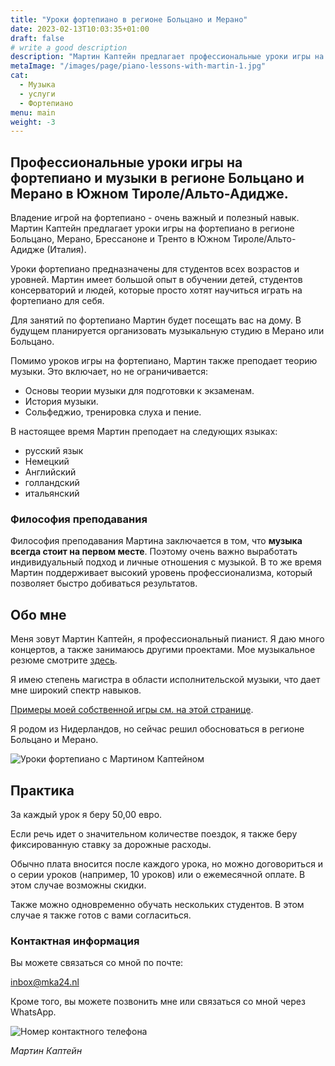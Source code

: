 ```yaml
---
title: "Уроки фортепиано в регионе Больцано и Мерано"
date: 2023-02-13T10:03:35+01:00
draft: false
# write a good description
description: "Мартин Каптейн предлагает профессиональные уроки игры на фортепиано и теории музыки в районе Больцано, Мерано, Брессаноне и Тренто. Его уроки подходят для людей любого возраста, уровня и предыдущего образования."
metaImage: "/images/page/piano-lessons-with-martin-1.jpg" 
cat:
  - Музыка
  - услуги
  - Фортепиано
menu: main
weight: -3
---
```


## Профессиональные уроки игры на фортепиано и музыки в регионе Больцано и Мерано в Южном Тироле/Альто-Адидже.

Владение игрой на фортепиано - очень важный и полезный навык.
Мартин Каптейн предлагает уроки игры на фортепиано в регионе Больцано, Мерано, Брессаноне и Тренто в Южном Тироле/Альто-Адидже (Италия).

Уроки фортепиано предназначены для студентов всех возрастов и уровней.
Мартин имеет большой опыт в обучении детей, студентов консерваторий и людей, которые просто хотят научиться играть на фортепиано для себя.

Для занятий по фортепиано Мартин будет посещать вас на дому.
В будущем планируется организовать музыкальную студию в Мерано или Больцано.

Помимо уроков игры на фортепиано, Мартин также преподает теорию музыки.
Это включает, но не ограничивается:

- Основы теории музыки для подготовки к экзаменам.
- История музыки.
- Сольфеджио, тренировка слуха и пение.

В настоящее время Мартин преподает на следующих языках:

- русский язык
- Немецкий
- Английский
- голландский
- итальянский

### Философия преподавания

Философия преподавания Мартина заключается в том, что **музыка всегда стоит на первом месте**.
Поэтому очень важно выработать индивидуальный подход и личные отношения с музыкой.
В то же время Мартин поддерживает высокий уровень профессионализма, который позволяет быстро добиваться результатов.

## Обо мне

Меня зовут Мартин Каптейн, я профессиональный пианист.
Я даю много концертов, а также занимаюсь другими проектами.
Мое музыкальное резюме смотрите [здесь](/music/).

Я имею степень магистра в области исполнительской музыки, что дает мне широкий спектр навыков.

[Примеры моей собственной игры см. на этой странице](/media/).

Я родом из Нидерландов, но сейчас решил обосноваться в регионе Больцано и Мерано.

![Уроки фортепиано с Мартином Каптейном](/images/page/piano-lessons-with-martin-1.jpg)

## Практика

За каждый урок я беру 50,00 евро.

Если речь идет о значительном количестве поездок, я также беру фиксированную ставку за дорожные расходы.

Обычно плата вносится после каждого урока, но можно договориться и о серии уроков (например, 10 уроков) или о ежемесячной оплате.
В этом случае возможны скидки.

Также можно одновременно обучать нескольких студентов.
В этом случае я также готов с вами согласиться.

### Контактная информация

Вы можете связаться со мной по почте:

[inbox@mka24.nl](mailto:inbox@mka24.nl)

Кроме того, вы можете позвонить мне или связаться со мной через WhatsApp.

![Номер контактного телефона](/images/pn.jpg)

*Мартин Каптейн*
